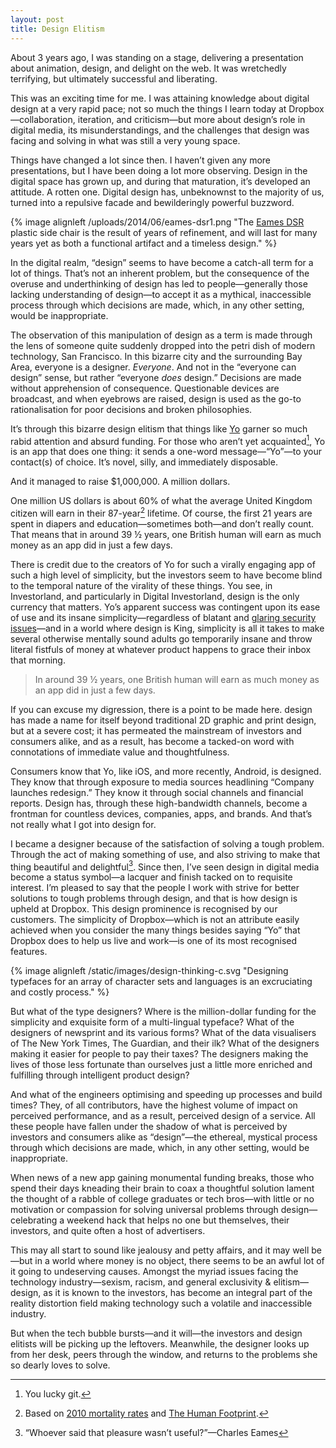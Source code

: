 ```yaml
---
layout: post
title: Design Elitism
---
```


About 3 years ago, I was standing on a stage, delivering a presentation about animation, design, and delight on the web. It was wretchedly terrifying, but ultimately successful and liberating.

This was an exciting time for me. I was attaining knowledge about digital design at a very rapid pace; not so much the things I learn today at Dropbox—collaboration, iteration, and criticism—but more about design’s role in digital media, its misunderstandings, and the challenges that design was facing and solving in what was still a very young space.

Things have changed a lot since then. I haven’t given any more presentations, but I have been doing a lot more observing. Design in the digital space has grown up, and during that maturation, it’s developed an attitude. A rotten one. Digital design has, unbeknownst to the majority of us, turned into a repulsive facade and bewilderingly powerful buzzword.

{% image alignleft /uploads/2014/06/eames-dsr1.png "The [Eames DSR](http://www.vitra.com/en-it/product/eames-plastic-side-chair#) plastic side chair is the result of years of refinement, and will last for many years yet as both a functional artifact and a timeless design." %}

In the digital realm, “design” seems to have become a catch-all term for a lot of things. That’s not an inherent problem, but the consequence of the overuse and underthinking of design has led to people—generally those lacking understanding of design—to accept it as a mythical, inaccessible process through which decisions are made, which, in any other setting, would be inappropriate.

The observation of this manipulation of design as a term is made through the lens of someone quite suddenly dropped into the petri dish of modern technology, San Francisco. In this bizarre city and the surrounding Bay Area, everyone is a designer. *Everyone*. And not in the “everyone can design” sense, but rather “everyone *does* design.” Decisions are made without apprehension of consequence. Questionable devices are broadcast, and when eyebrows are raised, design is used as the go-to rationalisation for poor decisions and broken philosophies.

It’s through this bizarre design elitism that things like [Yo](http://www.justyo.co) garner so much rabid attention and absurd funding. For those who aren’t yet acquainted[^1], Yo is an app that does one thing: it sends a one-word message—“Yo”—to your contact(s) of choice. It’s novel, silly, and immediately disposable.

And it managed to raise $1,000,000. A million dollars.

One million US dollars is about 60% of what the average United Kingdom citizen will earn in their 87-year[^2] lifetime. Of course, the first 21 years are spent in diapers and education—sometimes both—and don’t really count. That means that in around 39 ½ years, one British human will earn as much money as an app did in just a few days.

There is credit due to the creators of Yo for such a virally engaging app of such a high level of simplicity, but the investors seem to have become blind to the temporal nature of the virality of these things. You see, in Investorland, and particularly in Digital Investorland, design is the only currency that matters. Yo’s apparent success was contingent upon its ease of use and its insane simplicity—regardless of blatant and [glaring security issues](http://mashable.com/2014/06/20/yo-gets-hacked/)—and in a world where design is King, simplicity is all it takes to make several otherwise mentally sound adults go temporarily insane and throw literal fistfuls of money at whatever product happens to grace their inbox that morning.

<blockquote class="pullquote">In around 39 ½ years, one British human will earn as much money as an app did in just a few days.</blockquote>

If you can excuse my digression, there is a point to be made here. design has made a name for itself beyond traditional 2D graphic and print design, but at a severe cost; it has permeated the mainstream of investors and consumers alike, and as a result, has become a tacked-on word with connotations of immediate value and thoughtfulness.

Consumers know that Yo, like iOS, and more recently, Android, is designed. They know that through exposure to media sources headlining “Company launches redesign.” They know it through social channels and financial reports. Design has, through these high-bandwidth channels, become a frontman for countless devices, companies, apps, and brands. And that’s not really what I got into design for.

I became a designer because of the satisfaction of solving a tough problem. Through the act of making something of use, and also striving to make that thing beautiful and delightful[^3]. Since then, I’ve seen design in digital media become a status symbol—a lacquer and finish tacked on to requisite interest. I’m pleased to say that the people I work with strive for better solutions to tough problems through design, and that is how design is upheld at Dropbox. This design prominence is recognised by our customers. The simplicity of Dropbox—which is not an attribute easily achieved when you consider the many things besides saying “Yo” that Dropbox does to help us live and work—is one of its most recognised features.

{% image alignleft /static/images/design-thinking-c.svg "Designing typefaces for an array of character sets and languages is an excruciating and costly process." %}

But what of the type designers? Where is the million-dollar funding for the simplicity and exquisite form of a multi-lingual typeface? What of the designers of newsprint and its various forms? What of the data visualisers of The New York Times, The Guardian, and their ilk? What of the designers making it easier for people to pay their taxes? The designers making the lives of those less fortunate than ourselves just a little more enriched and fulfilling through intelligent product design?

And what of the engineers optimising and speeding up processes and build times? They, of all contributors, have the highest volume of impact on perceived performance, and as a result, perceived design of a service. All these people have fallen under the shadow of what is perceived by investors and consumers alike as “design”—the ethereal, mystical process through which decisions are made, which, in any other setting, would be inappropriate.

When news of a new app gaining monumental funding breaks, those who spend their days kneading their brain to coax a thoughtful solution lament the thought of a rabble of college graduates or tech bros—with little or no motivation or compassion for solving universal problems through design—celebrating a weekend hack that helps no one but themselves, their investors, and quite often a host of advertisers.

This may all start to sound like jealousy and petty affairs, and it may well be—but in a world where money is no object, there seems to be an awful lot of it going to undeserving causes. Amongst the myriad issues facing the technology industry—sexism, racism, and general exclusivity & elitism—design, as it is known to the investors, has become an integral part of the reality distortion field making technology such a volatile and inaccessible industry.

But when the tech bubble bursts—and it will—the investors and design elitists will be picking up the leftovers. Meanwhile, the designer looks up from her desk, peers through the window, and returns to the problems she so dearly loves to solve.

[^1]: You lucky git.
[^2]: Based on [2010 mortality rates](http://www.ons.gov.uk/ons/rel/mortality-ageing/mortality-in-england-and-wales/average-life-span/rpt-average-life-span.html) and [The Human Footprint](http://www.snagfilms.com/films/title/human_footprint).
[^3]: “Whoever said that pleasure wasn’t useful?”—Charles Eames
